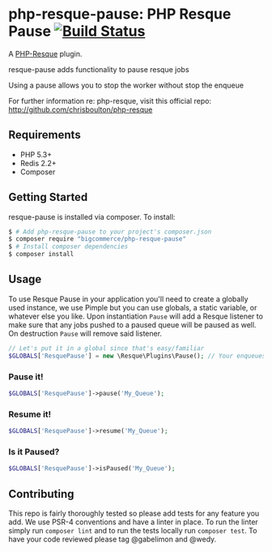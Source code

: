 php-resque-pause: PHP Resque Pause [![Build Status](https://secure.travis-ci.org/bigcommerce/php-resque-pause.png?branch=master)](https://travis-ci.org/bigcommerce/php-resque-pause)
==================================

A [PHP-Resque](http://github.com/chrisboulton/php-resque) plugin.

resque-pause adds functionality to pause resque jobs

Using a pause allows you to stop the worker without stop the enqueue

For further information re: php-resque, visit this official repo: <http://github.com/chrisboulton/php-resque>

## Requirements ##
* PHP 5.3+
* Redis 2.2+
* Composer

## Getting Started ##
resque-pause is installed via composer. To install:

```bash
$ # Add php-resque-pause to your project's composer.json
$ composer require "bigcommerce/php-resque-pause"
$ # Install composer dependencies
$ composer install
```

## Usage ##

To use Resque Pause in your application you'll need to create a globally used instance, we use Pimple but you can use
globals, a static variable, or whatever else you like. Upon instantiation `Pause` will add a Resque listener to make
sure that any jobs pushed to a paused queue will be paused as well. On destruction `Pause` will remove said listener.

```php
// Let's put it in a global since that's easy/familiar
$GLOBALS['ResquePause'] = new \Resque\Plugins\Pause(); // Your enqueues are now being listened to
```

### Pause it! ###
```php
$GLOBALS['ResquePause']->pause('My_Queue');
```

### Resume it! ###
```php
$GLOBALS['ResquePause']->resume('My_Queue');
```

### Is it Paused? ###
```php
$GLOBALS['ResquePause']->isPaused('My_Queue');
```

## Contributing ##

This repo is fairly thoroughly tested so please add tests for any feature you add. We use PSR-4 conventions and have a
linter in place. To run the linter simply run `composer lint` and to run the tests locally run `composer test`. To have
your code reviewed please tag @gabelimon and @wedy.
